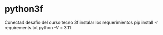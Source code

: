 # python3f
Conecta4 desafio del curso tecno 3f
instalar los requerimientos 
pip install -r requirements.txt
python -V = 3.11

